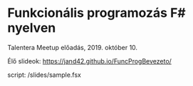 # Funkcionális programozás F# nyelven

Talentera Meetup előadás, 2019. október 10.

Élő slideok: https://jand42.github.io/FuncProgBevezeto/

script: /slides/sample.fsx
